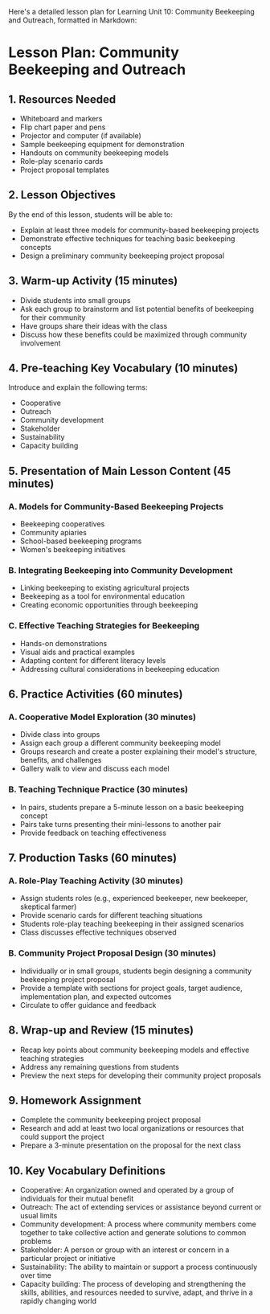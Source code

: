Here's a detailed lesson plan for Learning Unit 10: Community Beekeeping and Outreach, formatted in Markdown:

# Lesson Plan: Community Beekeeping and Outreach

## 1. Resources Needed

- Whiteboard and markers
- Flip chart paper and pens
- Projector and computer (if available)
- Sample beekeeping equipment for demonstration
- Handouts on community beekeeping models
- Role-play scenario cards
- Project proposal templates

## 2. Lesson Objectives

By the end of this lesson, students will be able to:
- Explain at least three models for community-based beekeeping projects
- Demonstrate effective techniques for teaching basic beekeeping concepts
- Design a preliminary community beekeeping project proposal

## 3. Warm-up Activity (15 minutes)

- Divide students into small groups
- Ask each group to brainstorm and list potential benefits of beekeeping for their community
- Have groups share their ideas with the class
- Discuss how these benefits could be maximized through community involvement

## 4. Pre-teaching Key Vocabulary (10 minutes)

Introduce and explain the following terms:
- Cooperative
- Outreach
- Community development
- Stakeholder
- Sustainability
- Capacity building

## 5. Presentation of Main Lesson Content (45 minutes)

### A. Models for Community-Based Beekeeping Projects
- Beekeeping cooperatives
- Community apiaries
- School-based beekeeping programs
- Women's beekeeping initiatives

### B. Integrating Beekeeping into Community Development
- Linking beekeeping to existing agricultural projects
- Beekeeping as a tool for environmental education
- Creating economic opportunities through beekeeping

### C. Effective Teaching Strategies for Beekeeping
- Hands-on demonstrations
- Visual aids and practical examples
- Adapting content for different literacy levels
- Addressing cultural considerations in beekeeping education

## 6. Practice Activities (60 minutes)

### A. Cooperative Model Exploration (30 minutes)
- Divide class into groups
- Assign each group a different community beekeeping model
- Groups research and create a poster explaining their model's structure, benefits, and challenges
- Gallery walk to view and discuss each model

### B. Teaching Technique Practice (30 minutes)
- In pairs, students prepare a 5-minute lesson on a basic beekeeping concept
- Pairs take turns presenting their mini-lessons to another pair
- Provide feedback on teaching effectiveness

## 7. Production Tasks (60 minutes)

### A. Role-Play Teaching Activity (30 minutes)
- Assign students roles (e.g., experienced beekeeper, new beekeeper, skeptical farmer)
- Provide scenario cards for different teaching situations
- Students role-play teaching beekeeping in their assigned scenarios
- Class discusses effective techniques observed

### B. Community Project Proposal Design (30 minutes)
- Individually or in small groups, students begin designing a community beekeeping project proposal
- Provide a template with sections for project goals, target audience, implementation plan, and expected outcomes
- Circulate to offer guidance and feedback

## 8. Wrap-up and Review (15 minutes)

- Recap key points about community beekeeping models and effective teaching strategies
- Address any remaining questions from students
- Preview the next steps for developing their community project proposals

## 9. Homework Assignment

- Complete the community beekeeping project proposal
- Research and add at least two local organizations or resources that could support the project
- Prepare a 3-minute presentation on the proposal for the next class

## 10. Key Vocabulary Definitions

- Cooperative: An organization owned and operated by a group of individuals for their mutual benefit
- Outreach: The act of extending services or assistance beyond current or usual limits
- Community development: A process where community members come together to take collective action and generate solutions to common problems
- Stakeholder: A person or group with an interest or concern in a particular project or initiative
- Sustainability: The ability to maintain or support a process continuously over time
- Capacity building: The process of developing and strengthening the skills, abilities, and resources needed to survive, adapt, and thrive in a rapidly changing world